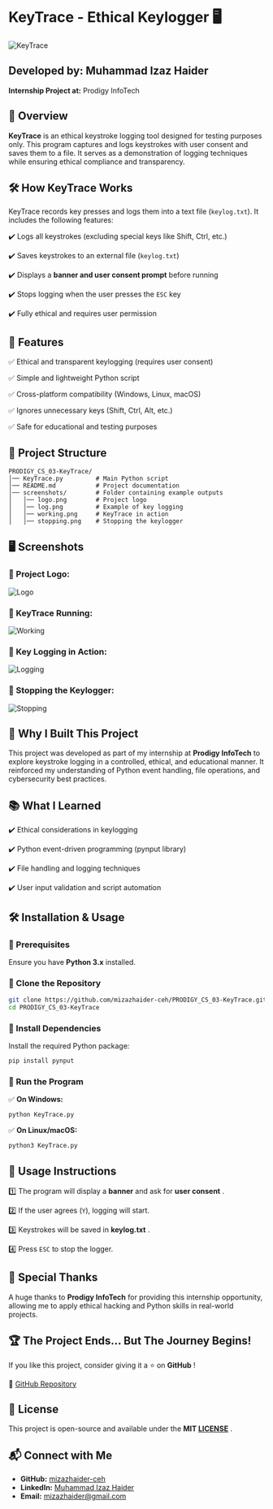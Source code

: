 # KeyTrace - Ethical Keylogger 🖥️
![KeyTrace](screenshots/logo1.png)

## **Developed by:** Muhammad Izaz Haider

**Internship Project at:** Prodigy InfoTech

## 📌 **Overview**

**KeyTrace** is an ethical keystroke logging tool designed for testing purposes only. This program captures and logs keystrokes with user consent and saves them to a file. It serves as a demonstration of logging techniques while ensuring ethical compliance and transparency.

## 🛠 **How KeyTrace Works**

KeyTrace records key presses and logs them into a text file (`keylog.txt`). It includes the following features:

✔️ Logs all keystrokes (excluding special keys like Shift, Ctrl, etc.)

✔️ Saves keystrokes to an external file (`keylog.txt`)

✔️ Displays a **banner and user consent prompt** before running

✔️ Stops logging when the user presses the `ESC` key

✔️ Fully ethical and requires user permission

## 📌 **Features**

✅ Ethical and transparent keylogging (requires user consent)

✅ Simple and lightweight Python script

✅ Cross-platform compatibility (Windows, Linux, macOS)

✅ Ignores unnecessary keys (Shift, Ctrl, Alt, etc.)

✅ Safe for educational and testing purposes

## 📂 **Project Structure**

```
PRODIGY_CS_03-KeyTrace/
│── KeyTrace.py         # Main Python script
│── README.md           # Project documentation
│── screenshots/        # Folder containing example outputs
│   │── logo.png        # Project logo
│   │── log.png         # Example of key logging
│   │── working.png     # KeyTrace in action
│   │── stopping.png    # Stopping the keylogger
```

## 🖥 **Screenshots**

### **🔹 Project Logo:**

![Logo](screenshots/logo1.png)

### **🔹 KeyTrace Running:**

![Working](screenshots/working.png)

### **🔹 Key Logging in Action:**

![Logging](screenshots/log.png)

### **🔹 Stopping the Keylogger:**

![Stopping](screenshots/stoping.png)

## 🎯 **Why I Built This Project**

This project was developed as part of my internship at **Prodigy InfoTech** to explore keystroke logging in a controlled, ethical, and educational manner. It reinforced my understanding of Python event handling, file operations, and cybersecurity best practices.

## 📚 **What I Learned**

✔️ Ethical considerations in keylogging

✔️ Python event-driven programming (pynput library)

✔️ File handling and logging techniques

✔️ User input validation and script automation

## 🛠 **Installation & Usage**

### **🔹 Prerequisites**

Ensure you have **Python 3.x** installed.

### **🔹 Clone the Repository**

```bash
git clone https://github.com/mizazhaider-ceh/PRODIGY_CS_03-KeyTrace.git
cd PRODIGY_CS_03-KeyTrace
```

### **🔹 Install Dependencies**

Install the required Python package:

```bash
pip install pynput
```

### **🔹 Run the Program**

✅ **On Windows:**

```bash
python KeyTrace.py
```

✅ **On Linux/macOS:**

```bash
python3 KeyTrace.py
```

## 🔹 **Usage Instructions**

1️⃣ The program will display a **banner** and ask for  **user consent** .

2️⃣ If the user agrees (`Y`), logging will start.

3️⃣ Keystrokes will be saved in  **keylog.txt** .

4️⃣ Press `ESC` to stop the logger.

## 🌟 **Special Thanks**

A huge thanks to **Prodigy InfoTech** for providing this internship opportunity, allowing me to apply ethical hacking and Python skills in real-world projects.

## 🏆 **The Project Ends... But The Journey Begins!**

If you like this project, consider giving it a ⭐ on  **GitHub** !

🔗 [GitHub Repository](https://github.com/mizazhaider-ceh/PRODIGY_CS_03-KeyTrace)

## 📜 **License**

This project is open-source and available under the  **MIT  [LICENSE](LICENSE)** .

## 📬 **Connect with Me**

* **GitHub:** [mizazhaider-ceh](https://github.com/mizazhaider-ceh)
* **LinkedIn:** [Muhammad Izaz Haider](https://www.linkedin.com/in/muhammad-izaz-haider-091639314/)
* **Email:** [mizazhaider@gmail.com](mailto:mizazhaider@gmail.com)
